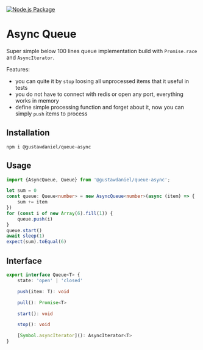 [![Node.js Package](https://github.com/gustawdaniel/async-queue/actions/workflows/npm-publish.yml/badge.svg)](https://github.com/gustawdaniel/async-queue/actions/workflows/npm-publish.yml)

# Async Queue

Super simple below 100 lines queue implementation build with `Promise.race` and `AsyncIterator`.

Features:
- you can quite it by `stop` loosing all unprocessed items that it useful in tests
- you do not have to connect with redis or open any port, everything works in memory
- define simple processing function and forget about it, now you can simply `push` items to process

## Installation

```
npm i @gustawdaniel/queue-async
```

## Usage

```typescript
import {AsyncQueue, Queue} from '@gustawdaniel/queue-async';

let sum = 0
const queue: Queue<number> = new AsyncQueue<number>(async (item) => {
    sum += item
})
for (const i of new Array(6).fill(1)) {
    queue.push(i)
}
queue.start()
await sleep(1)
expect(sum).toEqual(6)
```

## Interface

```typescript
export interface Queue<T> {
    state: 'open' | 'closed'

    push(item: T): void

    pull(): Promise<T>

    start(): void

    stop(): void

    [Symbol.asyncIterator](): AsyncIterator<T>
}
```
